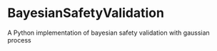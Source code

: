 # BayesianSafetyValidation
A Python implementation of bayesian safety validation with gaussian process

